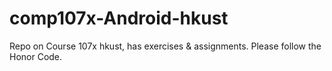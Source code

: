 # comp107x-Android-hkust
Repo on Course 107x hkust, has exercises &amp; assignments.
Please follow the Honor Code.
